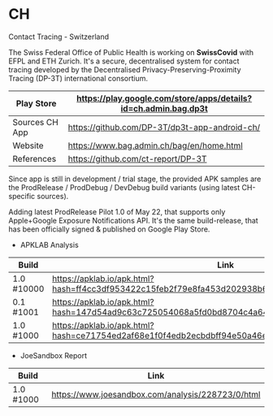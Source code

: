 # CH
Contact Tracing - Switzerland

The Swiss Federal Office of Public Health is working on **SwissCovid** with EFPL and ETH Zurich. It's a secure, decentralised system for contact tracing developed by the Decentralised Privacy-Preserving-Proximity Tracing (DP-3T) international consortium.

Play Store | https://play.google.com/store/apps/details?id=ch.admin.bag.dp3t
-----------|-----------------------------------
Sources CH App | https://github.com/DP-3T/dp3t-app-android-ch/
Website | https://www.bag.admin.ch/bag/en/home.html
References | https://github.com/ct-report/DP-3T

Since app is still in development / trial stage, the provided APK samples are the ProdRelease / ProdDebug / DevDebug build variants (using latest CH-specific sources).

Adding latest ProdRelease Pilot 1.0 of May 22, that supports only Apple+Google Exposure Notifications API. It's the same build-release, that has been officially signed & published on Google Play Store.

- APKLAB Analysis

Build | Link
------|-----
1.0 #10000 | https://apklab.io/apk.html?hash=ff4cc3df953422c15feb2f79e8fa453d202938b64a247c429e2e92525073b24d
0.1 #1001 | https://apklab.io/apk.html?hash=147d54ad9c63c725054068a5fd0bd8704c4a64574f670b941e38ac4280ec69c7
1.0 #1000 | https://apklab.io/apk.html?hash=ce71754ed2af68e1f0f4edb2ecbdbff94e50a46eb370acf0697b5f5790150342

- JoeSandbox Report

Build | Link
------|-----
1.0 #1000 | https://www.joesandbox.com/analysis/228723/0/html
